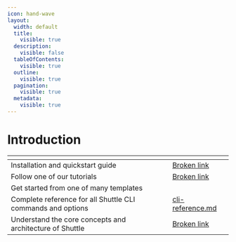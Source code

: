 ```yaml
---
icon: hand-wave
layout:
  width: default
  title:
    visible: true
  description:
    visible: false
  tableOfContents:
    visible: true
  outline:
    visible: true
  pagination:
    visible: true
  metadata:
    visible: true
---
```


# Introduction

<table data-view="cards"><thead><tr><th></th><th data-hidden data-card-target data-type="content-ref"></th></tr></thead><tbody><tr><td>Installation and quickstart guide</td><td><a href="broken-reference">Broken link</a></td></tr><tr><td>Follow one of our tutorials</td><td><a href="broken-reference">Broken link</a></td></tr><tr><td>Get started from one of many templates</td><td></td></tr><tr><td>Complete reference for all Shuttle CLI commands and options</td><td><a href="reference/cli-reference.md">cli-reference.md</a></td></tr><tr><td>Understand the core concepts and architecture of Shuttle</td><td><a href="broken-reference">Broken link</a></td></tr></tbody></table>
